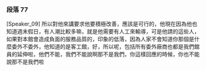 ### 段落 77

[Speaker_09] 所以對他來講要求他要積極改善，應該是可行的，他現在因為他也知道週末假日，有人潮比較多嘛，就是他需要有人工來輸導，可是他請的這些人，如果對本館會造成負面的服務品質的，印象的低落，因為人家不會知道你那個是什麼委外不委外，他知道的是客工館，好，所以呢，包括所有委外廠商也都是我們館員的延伸啦，他們不能，我們不能說啊那不是我們，你這樣回應的時候，你也不能說那不是我們啦